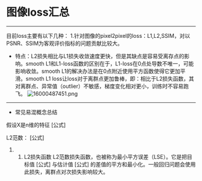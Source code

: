 # 图像loss汇总
***
目前loss主要有以下几种：
1.针对图像的pixel2pixel的loss：L1,L2,SSIM，对以PSNR、SSIM为客观评价指标的问题贡献比较大。
- 特点：L2损失相比与L1损失收敛速度更快，但是其缺点是容易受离存点的影响。smooth L1和L1-loss函数的区别在于，L1-loss在0点处导数不唯一，可能影响收敛。smooth L1的解决办法是在0点附近使用平方函数使得它更加平滑。smooth L1 loss让loss对于离群点更加鲁棒，即：相比于L2损失函数，其对离群点、异常值（outlier）不敏感，梯度变化相对更小，训练时不容易跑飞。
![16000487451.png](0)
***
- 常见易混概念总结

假设X是n维的特征 [公式]

L2范数： [公式]

1. 1. L2损失函数
L2范数损失函数，也被称为最小平方误差（LSE）。它是把目标值 [公式] 与估计值 [公式] 的差值的平方和最小化。一般回归问题会使用此损失，离群点对次损失影响较大。